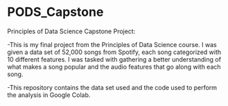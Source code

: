 # PODS_Capstone
Principles of Data Science Capstone Project:

-This is my final project from the Principles of Data Science course. I was given a data set of 52,000 songs from Spotify, each song categorized with 10 different features. I was tasked with gathering a better understanding of what makes a song popular and the audio features that go along with each song.

-This repository contains the data set used and the code used to perform the analysis in Google Colab. 
